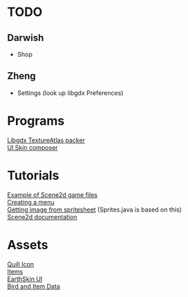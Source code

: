 # TODO
## Darwish
- Shop
## Zheng
- Settings (look up libgdx Preferences)

# Programs
[Libgdx TextureAtlas packer](https://github.com/crashinvaders/gdx-texture-packer-gui/releases)  
[UI Skin composer](https://github.com/raeleus/skin-composer/wiki/Getting-Started-With-Windows)
# Tutorials

[Example of Scene2d game files](https://github.com/TheInvader360/swipe-race-tutorial/tree/master/swipe-race-tutorial/src/com/theinvader360/scene2dtutorial/swiperace)  
[Creating a menu](https://www.gamedevelopment.blog/full-libgdx-game-tutorial-menu-control/)  
[Getting image from spritesheet](https://www.codeandweb.com/physicseditor/tutorials/libgdx-physics) (Sprites.java is based on this)  
[Scene2d documentation](https://libgdx.com/wiki/graphics/2d/scene2d/scene2d)  


# Assets
[Quill Icon](https://opengameart.org/content/32x32-feathers)  
[Items](https://opengameart.org/content/free-game-items-pack-2)  
[EarthSkin UI](https://github.com/czyzby/gdx-skins/tree/master/flat-earth)  
[Bird and Item Data](https://docs.google.com/spreadsheets/d/1wfBKz6L42ZmWmhs26Wi7kW-nk_lZXmaFOHxRovqRa6k/edit?usp=sharing)  
